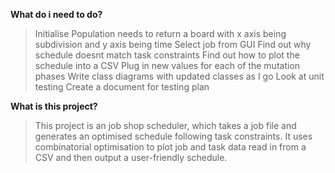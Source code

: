 **What do i need to do?**

> Initialise Population needs to return a board with x axis being subdivision and y axis being time
> Select job from GUI
> Find out why schedule doesnt match task constraints
> Find out how to plot the schedule into a CSV
> Plug in new values for each of the mutation phases
> Write class diagrams with updated classes as I go
> Look at unit testing
> Create a document for testing plan

**What is this project?**

> This project is an job shop scheduler, which takes a job file and generates an optimised schedule following task constraints.
> It uses combinatorial optimisation to plot job and task data read in from a CSV and then output a user-friendly schedule.
